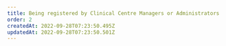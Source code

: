 ```yaml
---
title: Being registered by Clinical Centre Managers or Administrators​
order: 2
createdAt: 2022-09-28T07:23:50.495Z
updatedAt: 2022-09-28T07:23:50.501Z
---
```

